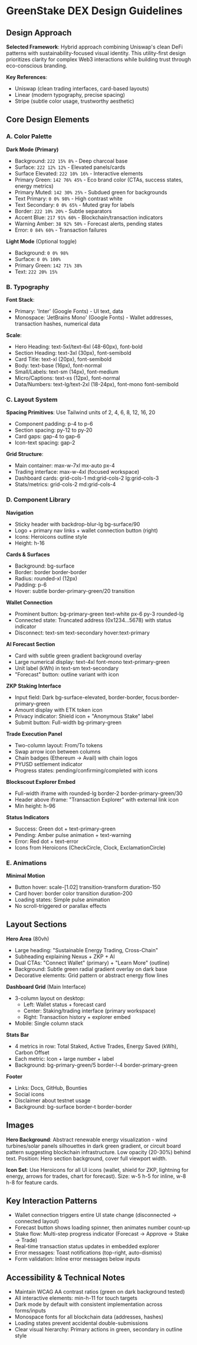 # GreenStake DEX Design Guidelines

## Design Approach
**Selected Framework**: Hybrid approach combining Uniswap's clean DeFi patterns with sustainability-focused visual identity. This utility-first design prioritizes clarity for complex Web3 interactions while building trust through eco-conscious branding.

**Key References**: 
- Uniswap (clean trading interfaces, card-based layouts)
- Linear (modern typography, precise spacing)
- Stripe (subtle color usage, trustworthy aesthetic)

## Core Design Elements

### A. Color Palette

**Dark Mode (Primary)**
- Background: `222 15% 8%` - Deep charcoal base
- Surface: `222 12% 12%` - Elevated panels/cards
- Surface Elevated: `222 10% 16%` - Interactive elements
- Primary Green: `142 76% 45%` - Eco brand color (CTAs, success states, energy metrics)
- Primary Muted: `142 30% 25%` - Subdued green for backgrounds
- Text Primary: `0 0% 98%` - High contrast white
- Text Secondary: `0 0% 65%` - Muted gray for labels
- Border: `222 10% 20%` - Subtle separators
- Accent Blue: `217 91% 60%` - Blockchain/transaction indicators
- Warning Amber: `38 92% 50%` - Forecast alerts, pending states
- Error: `0 84% 60%` - Transaction failures

**Light Mode** (Optional toggle)
- Background: `0 0% 98%`
- Surface: `0 0% 100%`
- Primary Green: `142 71% 38%`
- Text: `222 20% 15%`

### B. Typography

**Font Stack**: 
- Primary: 'Inter' (Google Fonts) - UI text, data
- Monospace: 'JetBrains Mono' (Google Fonts) - Wallet addresses, transaction hashes, numerical data

**Scale**:
- Hero Heading: text-5xl/text-6xl (48-60px), font-bold
- Section Heading: text-3xl (30px), font-semibold
- Card Title: text-xl (20px), font-semibold
- Body: text-base (16px), font-normal
- Small/Labels: text-sm (14px), font-medium
- Micro/Captions: text-xs (12px), font-normal
- Data/Numbers: text-lg/text-2xl (18-24px), font-mono font-semibold

### C. Layout System

**Spacing Primitives**: Use Tailwind units of 2, 4, 6, 8, 12, 16, 20
- Component padding: p-4 to p-6
- Section spacing: py-12 to py-20
- Card gaps: gap-4 to gap-6
- Icon-text spacing: gap-2

**Grid Structure**:
- Main container: max-w-7xl mx-auto px-4
- Trading interface: max-w-4xl (focused workspace)
- Dashboard cards: grid-cols-1 md:grid-cols-2 lg:grid-cols-3
- Stats/metrics: grid-cols-2 md:grid-cols-4

### D. Component Library

**Navigation**
- Sticky header with backdrop-blur-lg bg-surface/90
- Logo + primary nav links + wallet connection button (right)
- Icons: Heroicons outline style
- Height: h-16

**Cards & Surfaces**
- Background: bg-surface
- Border: border border-border
- Radius: rounded-xl (12px)
- Padding: p-6
- Hover: subtle border-primary-green/20 transition

**Wallet Connection**
- Prominent button: bg-primary-green text-white px-6 py-3 rounded-lg
- Connected state: Truncated address (0x1234...5678) with status indicator
- Disconnect: text-sm text-secondary hover:text-primary

**AI Forecast Section**
- Card with subtle green gradient background overlay
- Large numerical display: text-4xl font-mono text-primary-green
- Unit label (kWh) in text-sm text-secondary
- "Forecast" button: outline variant with icon

**ZKP Staking Interface**
- Input field: Dark bg-surface-elevated, border-border, focus:border-primary-green
- Amount display with ETK token icon
- Privacy indicator: Shield icon + "Anonymous Stake" label
- Submit button: Full-width bg-primary-green

**Trade Execution Panel**
- Two-column layout: From/To tokens
- Swap arrow icon between columns
- Chain badges (Ethereum → Avail) with chain logos
- PYUSD settlement indicator
- Progress states: pending/confirming/completed with icons

**Blockscout Explorer Embed**
- Full-width iframe with rounded-lg border-2 border-primary-green/30
- Header above iframe: "Transaction Explorer" with external link icon
- Min height: h-96

**Status Indicators**
- Success: Green dot + text-primary-green
- Pending: Amber pulse animation + text-warning
- Error: Red dot + text-error
- Icons from Heroicons (CheckCircle, Clock, ExclamationCircle)

### E. Animations

**Minimal Motion**
- Button hover: scale-[1.02] transition-transform duration-150
- Card hover: border color transition duration-200
- Loading states: Simple pulse animation
- No scroll-triggered or parallax effects

## Layout Sections

**Hero Area** (80vh)
- Large heading: "Sustainable Energy Trading, Cross-Chain"
- Subheading explaining Nexus + ZKP + AI
- Dual CTAs: "Connect Wallet" (primary) + "Learn More" (outline)
- Background: Subtle green radial gradient overlay on dark base
- Decorative elements: Grid pattern or abstract energy flow lines

**Dashboard Grid** (Main Interface)
- 3-column layout on desktop:
  - Left: Wallet status + forecast card
  - Center: Staking/trading interface (primary workspace)
  - Right: Transaction history + explorer embed
- Mobile: Single column stack

**Stats Bar**
- 4 metrics in row: Total Staked, Active Trades, Energy Saved (kWh), Carbon Offset
- Each metric: Icon + large number + label
- Background: bg-primary-green/5 border-l-4 border-primary-green

**Footer**
- Links: Docs, GitHub, Bounties
- Social icons
- Disclaimer about testnet usage
- Background: bg-surface border-t border-border

## Images

**Hero Background**: Abstract renewable energy visualization - wind turbines/solar panels silhouettes in dark green gradient, or circuit board pattern suggesting blockchain infrastructure. Low opacity (20-30%) behind text. Position: Hero section background, cover full viewport width.

**Icon Set**: Use Heroicons for all UI icons (wallet, shield for ZKP, lightning for energy, arrows for trades, chart for forecast). Size: w-5 h-5 for inline, w-8 h-8 for feature cards.

## Key Interaction Patterns

- Wallet connection triggers entire UI state change (disconnected → connected layout)
- Forecast button shows loading spinner, then animates number count-up
- Stake flow: Multi-step progress indicator (Forecast → Approve → Stake → Trade)
- Real-time transaction status updates in embedded explorer
- Error messages: Toast notifications (top-right, auto-dismiss)
- Form validation: Inline error messages below inputs

## Accessibility & Technical Notes

- Maintain WCAG AA contrast ratios (green on dark background tested)
- All interactive elements: min-h-11 for touch targets
- Dark mode by default with consistent implementation across forms/inputs
- Monospace fonts for all blockchain data (addresses, hashes)
- Loading states prevent accidental double-submissions
- Clear visual hierarchy: Primary actions in green, secondary in outline style